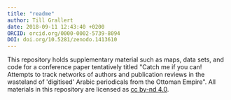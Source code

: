 ```yaml
---
title: "readme"
author: Till Grallert
date: 2018-09-11 12:43:40 +0200
ORCID: orcid.org/0000-0002-5739-8094
DOI: doi.org/10.5281/zenodo.1413610
---
```


This repository holds supplementary material such as maps, data sets, and code for a conference paper tentatively titled "Catch me if you can! Attempts to track networks of authors and publication reviews in the wasteland of 'digitised' Arabic periodicals from the Ottoman Empire". All materials in this repository are licensed as [cc by-nd 4.0](http://creativecommons.org/licenses/by-nd/4.0/). 